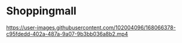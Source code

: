 # Shoppingmall



https://user-images.githubusercontent.com/102004096/168066378-c95fdedd-402a-487a-9a07-9b3bb036a8b2.mp4

